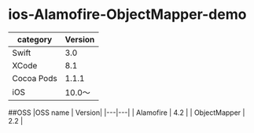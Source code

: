 # ios-Alamofire-ObjectMapper-demo

|category | Version| 
|---|---|
| Swift | 3.0 |
| XCode | 8.1 |
| Cocoa Pods | 1.1.1 |
| iOS | 10.0〜 |

##OSS 
|OSS name | Version| 
|---|---|
| Alamofire | 4.2 |
| ObjectMapper | 2.2 |

